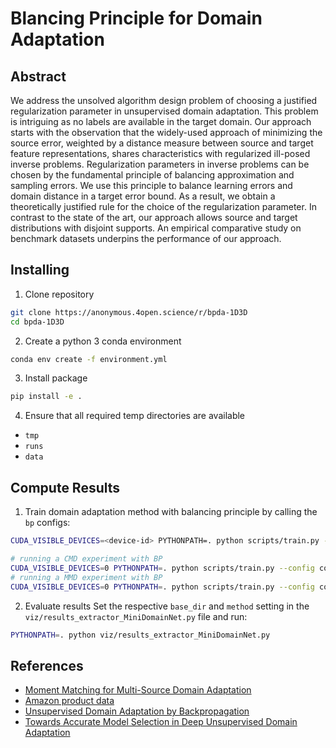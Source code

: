 
# Blancing Principle for Domain Adaptation

## Abstract

We address the unsolved algorithm design problem of choosing a justified regularization parameter in unsupervised domain adaptation. This problem is intriguing as no labels are available in the target domain. Our approach starts with the observation that the widely-used approach of minimizing the source error, weighted by a distance measure between source and target feature representations, shares characteristics with regularized ill-posed inverse problems.
Regularization parameters in inverse problems can be chosen by the fundamental principle of balancing approximation and sampling errors. We use this principle to balance learning errors and domain distance in a target error bound. As a result, we obtain a theoretically justified rule for the choice of the regularization parameter. In contrast to the state of the art, our approach allows source and target distributions with disjoint supports. An empirical comparative study on benchmark datasets underpins the performance of our approach.

## Installing

1. Clone repository
```bash
git clone https://anonymous.4open.science/r/bpda-1D3D
cd bpda-1D3D
```

2. Create a python 3 conda environment
```bash
conda env create -f environment.yml
```

3. Install package
```bash
pip install -e .
```

4. Ensure that all required temp directories are available

  * `tmp`
  * `runs`
  * `data`

## Compute Results

1. Train domain adaptation method with balancing principle by calling the `bp` configs:
```bash
CUDA_VISIBLE_DEVICES=<device-id> PYTHONPATH=. python scripts/train.py --config configs/<your-bp-config>.json
```
```bash
# running a CMD experiment with BP
CUDA_VISIBLE_DEVICES=0 PYTHONPATH=. python scripts/train.py --config configs/config.minidomainnet_bp_cmd.json.json
# running a MMD experiment with BP
CUDA_VISIBLE_DEVICES=0 PYTHONPATH=. python scripts/train.py --config configs/config.minidomainnet_bp_cmd.json.json
```

2. Evaluate results
Set the respective `base_dir` and `method` setting in the `viz/results_extractor_MiniDomainNet.py` file and run:
```bash
PYTHONPATH=. python viz/results_extractor_MiniDomainNet.py
```

## References

* [Moment Matching for Multi-Source Domain Adaptation](http://ai.bu.edu/M3SDA/)
* [Amazon product data](https://jmcauley.ucsd.edu/data/amazon/)
* [Unsupervised Domain Adaptation by Backpropagation](https://github.com/fungtion/DANN)
* [Towards Accurate Model Selection in Deep Unsupervised Domain Adaptation](https://github.com/thuml/Deep-Embedded-Validation)
